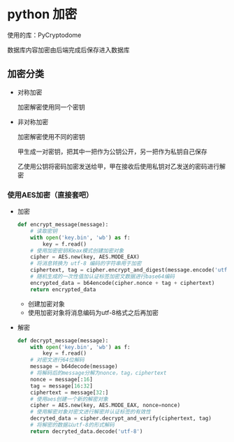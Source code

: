 # python 加密

使用的库：PyCryptodome

数据库内容加密由后端完成后保存进入数据库

## 加密分类

- 对称加密

  加密解密使用同一个密钥

- 非对称加密

  加密解密使用不同的密钥

  甲生成一对密钥，把其中一把作为公钥公开，另一把作为私钥自己保存

  乙使用公钥将密码加密发送给甲，甲在接收后使用私钥对乙发送的密码进行解密

### 使用AES加密（直接套吧）

- 加密

  ```python
  def encrypt_message(message):
      # 读取密钥
      with open('key.bin', 'wb') as f:
          key = f.read()
      # 使用加密密钥和eax模式创建加密对象
      cipher = AES.new(key, AES.MODE_EAX)
      # 将消息转换为 utf-8 编码的字符串用于加密
      ciphertext, tag = cipher.encrypt_and_digest(message.encode('utf-8'))
      # 随机生成的一次性值加认证标签加密文数据进行base64编码
      encrypted_data = b64encode(cipher.nonce + tag + ciphertext)
      return encrypted_data
  ```

  - 创建加密对象
  - 使用加密对象将消息编码为utf-8格式之后再加密

- 解密

  ```python
  def decrypt_message(message):
      with open('key.bin', 'wb') as f:
          key = f.read()
      # 对密文进行64位解码
      message = b64decode(message)
      # 将解码后的message分解为nonce，tag，ciphertext
      nonce = message[:16]
      tag = message[16:32]
      ciphertext = message[32:]
      # 使用aes创建一个新的解密对象
      cipher = AES.new(key, AES.MODE_EAX, nonce=nonce)
      # 使用解密对象对密文进行解密并认证标签的有效性
      decryted_data = cipher.decrypt_and_verify(ciphertext, tag)
      # 将解密的数据以utf-8的形式解码
      return decryted_data.decode('utf-8')
  ```

  